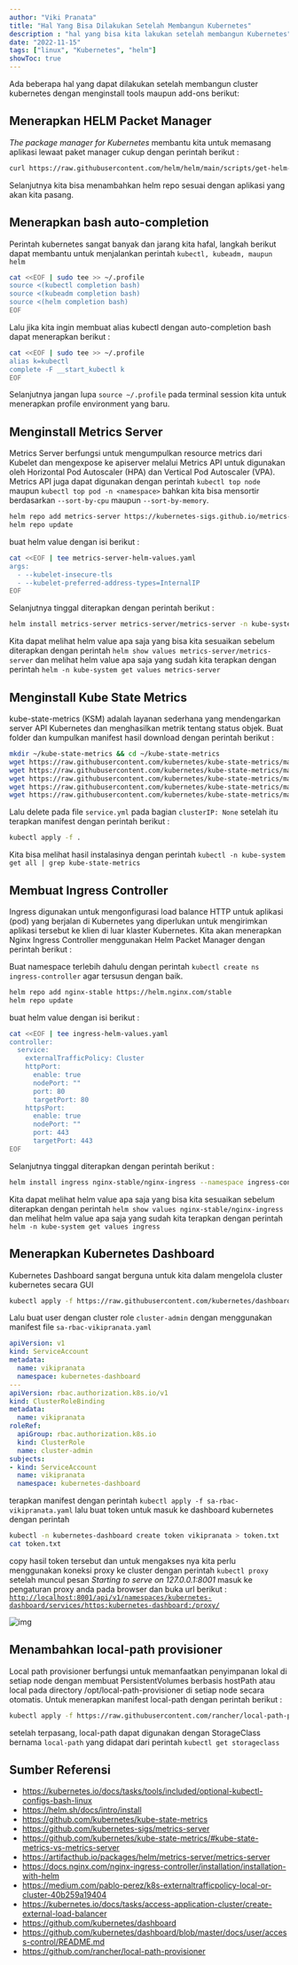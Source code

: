 ```yaml
---
author: "Viki Pranata"
title: "Hal Yang Bisa Dilakukan Setelah Membangun Kubernetes"
description : "hal yang bisa kita lakukan setelah membangun Kubernetes"
date: "2022-11-15"
tags: ["linux", "Kubernetes", "helm"]
showToc: true
---
```

Ada beberapa hal yang dapat dilakukan setelah membangun cluster kubernetes dengan menginstall tools maupun add-ons berikut:

## Menerapkan HELM Packet Manager
_The package manager for Kubernetes_ membantu kita untuk memasang aplikasi lewaat paket manager cukup dengan perintah berikut :
```bash
curl https://raw.githubusercontent.com/helm/helm/main/scripts/get-helm-3 | bash
```
Selanjutnya kita bisa menambahkan helm repo sesuai dengan aplikasi yang akan kita pasang.

## Menerapkan bash auto-completion
Perintah kubernetes sangat banyak dan jarang kita hafal, langkah berikut dapat membantu untuk menjalankan perintah `kubectl, kubeadm, maupun helm`

```bash
cat <<EOF | sudo tee >> ~/.profile
source <(kubectl completion bash)
source <(kubeadm completion bash)
source <(helm completion bash)
EOF
```

Lalu jika kita ingin membuat alias kubectl dengan auto-completion bash dapat menerapkan berikut :
```bash
cat <<EOF | sudo tee >> ~/.profile
alias k=kubectl
complete -F __start_kubectl k
EOF
```

Selanjutnya jangan lupa `source ~/.profile` pada terminal session kita untuk menerapkan profile environment yang baru.

## Menginstall Metrics Server
Metrics Server berfungsi untuk mengumpulkan resource metrics dari Kubelet dan mengexpose ke apiserver melalui Metrics API untuk digunakan oleh Horizontal Pod Autoscaler (HPA) dan Vertical Pod Autoscaler (VPA). Metrics API juga dapat digunakan dengan perintah `kubectl top node` maupun `kubectl top pod -n <namespace>` bahkan kita bisa mensortir berdasarkan `--sort-by-cpu` maupun `--sort-by-memory`.
```bash
helm repo add metrics-server https://kubernetes-sigs.github.io/metrics-server
helm repo update
```
buat helm value dengan isi berikut :
```bash
cat <<EOF | tee metrics-server-helm-values.yaml
args:
  - --kubelet-insecure-tls
  - --kubelet-preferred-address-types=InternalIP
EOF
```
Selanjutnya tinggal diterapkan dengan perintah berikut :
```bash
helm install metrics-server metrics-server/metrics-server -n kube-system -f metrics-server-helm-values.yaml
```
Kita dapat melihat helm value apa saja yang bisa kita sesuaikan sebelum diterapkan dengan perintah `helm show values metrics-server/metrics-server` dan melihat helm value apa saja yang sudah kita terapkan dengan perintah `helm -n kube-system get values metrics-server`

## Menginstall Kube State Metrics
kube-state-metrics (KSM) adalah layanan sederhana yang mendengarkan server API Kubernetes dan menghasilkan metrik tentang status objek.
Buat folder dan kumpulkan manifest hasil download dengan perintah berikut :
```bash
mkdir ~/kube-state-metrics && cd ~/kube-state-metrics
wget https://raw.githubusercontent.com/kubernetes/kube-state-metrics/master/examples/standard/cluster-role-binding.yaml
wget https://raw.githubusercontent.com/kubernetes/kube-state-metrics/master/examples/standard/cluster-role.yaml
wget https://raw.githubusercontent.com/kubernetes/kube-state-metrics/master/examples/standard/deployment.yaml
wget https://raw.githubusercontent.com/kubernetes/kube-state-metrics/master/examples/standard/service-account.yaml
wget https://raw.githubusercontent.com/kubernetes/kube-state-metrics/master/examples/standard/service.yaml
```
Lalu delete pada file `service.yml` pada bagian `clusterIP: None` setelah itu terapkan manifest dengan perintah berikut :
```bash
kubectl apply -f .
```
Kita bisa melihat hasil instalasinya dengan perintah `kubectl -n kube-system get all | grep kube-state-metrics`

## Membuat Ingress Controller
Ingress digunakan untuk mengonfigurasi load balance HTTP untuk aplikasi (pod) yang berjalan di Kubernetes yang diperlukan untuk mengirimkan aplikasi tersebut ke klien di luar klaster Kubernetes. Kita akan menerapkan Nginx Ingress Controller menggunakan Helm Packet Manager dengan perintah berikut :

Buat namespace terlebih dahulu dengan perintah `kubectl create ns ingress-controller` agar tersusun dengan baik.
```bash
helm repo add nginx-stable https://helm.nginx.com/stable
helm repo update
```
buat helm value dengan isi berikut :
```bash
cat <<EOF | tee ingress-helm-values.yaml
controller:
  service:
    externalTrafficPolicy: Cluster
    httpPort:
      enable: true
      nodePort: ""
      port: 80
      targetPort: 80
    httpsPort:
      enable: true
      nodePort: ""
      port: 443
      targetPort: 443
EOF
```
Selanjutnya tinggal diterapkan dengan perintah berikut :
```bash
helm install ingress nginx-stable/nginx-ingress --namespace ingress-controller -f ingress-helm-values.yaml
```
Kita dapat melihat helm value apa saja yang bisa kita sesuaikan sebelum diterapkan dengan perintah `helm show values nginx-stable/nginx-ingress` dan melihat helm value apa saja yang sudah kita terapkan dengan perintah `helm -n kube-system get values ingress`

## Menerapkan Kubernetes Dashboard
Kubernetes Dashboard sangat berguna untuk kita dalam mengelola cluster kubernetes secara GUI
```bash
kubectl apply -f https://raw.githubusercontent.com/kubernetes/dashboard/v2.7.0/aio/deploy/recommended.yaml
```

Lalu buat user dengan cluster role `cluster-admin` dengan menggunakan manifest file `sa-rbac-vikipranata.yaml`
```yaml
apiVersion: v1
kind: ServiceAccount
metadata:
  name: vikipranata
  namespace: kubernetes-dashboard
---
apiVersion: rbac.authorization.k8s.io/v1
kind: ClusterRoleBinding
metadata:
  name: vikipranata
roleRef:
  apiGroup: rbac.authorization.k8s.io
  kind: ClusterRole
  name: cluster-admin
subjects:
- kind: ServiceAccount
  name: vikipranata
  namespace: kubernetes-dashboard
```
terapkan manifest dengan perintah `kubectl apply -f sa-rbac-vikipranata.yaml` lalu buat token untuk masuk ke dashboard kubernetes dengan perintah
```bash
kubectl -n kubernetes-dashboard create token vikipranata > token.txt
cat token.txt
```
copy hasil token tersebut dan untuk mengakses nya kita perlu menggunakan koneksi proxy ke cluster dengan perintah `kubectl proxy` setelah muncul pesan _Starting to serve on 127.0.0.1:8001_ masuk ke pengaturan proxy anda pada browser dan buka url berikut :
[`http://localhost:8001/api/v1/namespaces/kubernetes-dashboard/services/https:kubernetes-dashboard:/proxy/`](
http://localhost:8001/api/v1/namespaces/kubernetes-dashboard/services/https:kubernetes-dashboard:/proxy/)

![img](/assets/images/kube-dashboard.jpg)

## Menambahkan local-path provisioner
Local path provisioner berfungsi untuk memanfaatkan penyimpanan lokal di setiap node dengan membuat PersistentVolumes berbasis hostPath atau local pada directory /opt/local-path-provisioner di setiap node secara otomatis. Untuk menerapkan manifest local-path dengan perintah berikut :
```bash
kubectl apply -f https://raw.githubusercontent.com/rancher/local-path-provisioner/v0.0.23/deploy/local-path-storage.yaml
```
setelah terpasang, local-path dapat digunakan dengan StorageClass bernama `local-path` yang didapat dari perintah `kubectl get storageclass`

## Sumber Referensi
- https://kubernetes.io/docs/tasks/tools/included/optional-kubectl-configs-bash-linux
- https://helm.sh/docs/intro/install
- https://github.com/kubernetes/kube-state-metrics
- https://github.com/kubernetes-sigs/metrics-server
- https://github.com/kubernetes/kube-state-metrics/#kube-state-metrics-vs-metrics-server
- https://artifacthub.io/packages/helm/metrics-server/metrics-server
- https://docs.nginx.com/nginx-ingress-controller/installation/installation-with-helm
- https://medium.com/pablo-perez/k8s-externaltrafficpolicy-local-or-cluster-40b259a19404
- https://kubernetes.io/docs/tasks/access-application-cluster/create-external-load-balancer
- https://github.com/kubernetes/dashboard
- https://github.com/kubernetes/dashboard/blob/master/docs/user/access-control/README.md
- https://github.com/rancher/local-path-provisioner